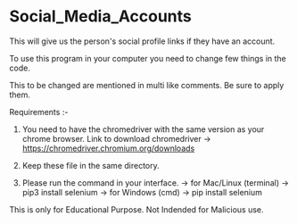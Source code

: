 # Social_Media_Accounts


This will give us the person's social profile links if they have an account.


To use this program in your computer you need to change few things in the code.

This to be changed are mentioned in multi like comments. Be sure to apply them.

Requirements :-

1. You need to have the chromedriver with the same version as your chrome browser. Link to download chromedriver -> https://chromedriver.chromium.org/downloads

2. Keep these file in the same directory.

3. Please run the command in your interface. 
   -> for Mac/Linux (terminal) -> pip3 install selenium
   -> for Windows (cmd) -> pip install selenium


This is only for Educational Purpose. Not Indended for Malicious use.

